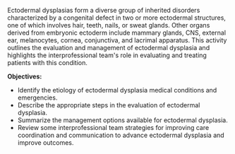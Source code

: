 Ectodermal dysplasias form a diverse group of inherited disorders characterized by a congenital defect in two or more ectodermal structures, one of which involves hair, teeth, nails, or sweat glands. Other organs derived from embryonic ectoderm include mammary glands, CNS, external ear, melanocytes, cornea, conjunctiva, and lacrimal apparatus. This activity outlines the evaluation and management of ectodermal dysplasia and highlights the interprofessional team's role in evaluating and treating patients with this condition.

**Objectives:**
- Identify the etiology of ectodermal dysplasia medical conditions and emergencies.
- Describe the appropriate steps in the evaluation of ectodermal dysplasia.
- Summarize the management options available for ectodermal dysplasia.
- Review some interprofessional team strategies for improving care coordination and communication to advance ectodermal dysplasia and improve outcomes.